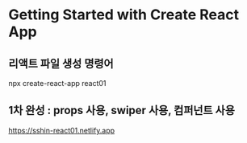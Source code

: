 # Getting Started with Create React App

## 리액트 파일 생성 명령어

npx create-react-app react01

## 1차 완성 : props 사용, swiper 사용, 컴퍼넌트 사용

https://sshin-react01.netlify.app   
